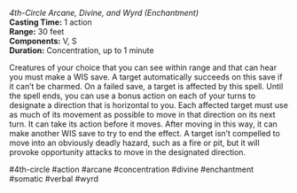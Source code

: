 *4th-Circle Arcane, Divine, and Wyrd (Enchantment)*    
**Casting Time:** 1 action    
**Range:** 30 feet  
**Components:** V, S  
**Duration:** Concentration, up to 1 minute

Creatures of your choice that you can see within range and that can hear you must make a WIS save. A target automatically succeeds on this save if it can’t be charmed. On a failed save, a target is affected by this spell. Until the spell ends, you can use a bonus action on each of your turns to designate a direction that is horizontal to you. Each affected target must use as much of its movement as possible to move in that direction on its next turn. It can take its action before it moves. After moving in this way, it can make another WIS save to try to end the effect. A target isn’t compelled to move into an obviously deadly hazard, such as a fire or pit, but it will provoke opportunity attacks to move in the designated direction.



#4th-circle #action #arcane #concentration #divine #enchantment #somatic #verbal #wyrd
